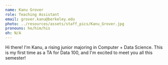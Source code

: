 ```yaml
---
name: Kanu Grover
role: Teaching Assistant
email: grover.kanu@berkeley.edu
photo: ../resources/assets/staff_pics/Kanu_Grover.jpg
pronouns: he/him/his
oh: N/A
---
```


Hi there! I'm Kanu, a rising junior majoring in Computer + Data Science. This is my first time as a TA for Data 100, and I'm excited to meet you all this semester!
